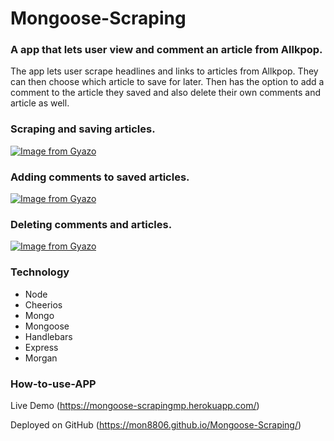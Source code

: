 # Mongoose-Scraping

### A app that lets user view and comment an article from Allkpop.

The app lets user scrape headlines and links to articles from Allkpop. They can then choose which article to save for later.  Then has the option to add a comment to the article they saved and also delete their own comments and article as well.


### Scraping and saving articles.
[![Image from Gyazo](https://i.gyazo.com/b029701ac42ea9d2c7e30a7990e22a1e.gif)](https://gyazo.com/b029701ac42ea9d2c7e30a7990e22a1e)

### Adding comments to saved articles.
[![Image from Gyazo](https://i.gyazo.com/1f16308d05a1e5b2a151580e6ffb9999.gif)](https://gyazo.com/1f16308d05a1e5b2a151580e6ffb9999)

### Deleting comments and articles.
[![Image from Gyazo](https://i.gyazo.com/a877b7d0773b4bf10befbfcb1740359b.gif)](https://gyazo.com/a877b7d0773b4bf10befbfcb1740359b)

### Technology
* Node
* Cheerios
* Mongo
* Mongoose
* Handlebars
* Express
* Morgan

### How-to-use-APP

Live Demo (https://mongoose-scrapingmp.herokuapp.com/)

Deployed on GitHub (https://mon8806.github.io/Mongoose-Scraping/)



